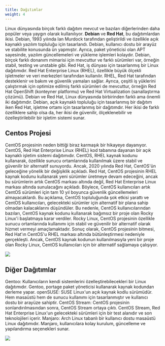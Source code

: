 ```yaml
---
title: Dağıtımlar
weight: 4
---
```


Linux dünyasında birçok farklı dağıtım mevcut ve bazıları diğerlerinden daha popüler veya yaygın olarak kullanılıyor. **Debian** ve **Red Hat**, bu dağıtımlardan ikisi.
Debian, 1993 yılında Ian Murdock tarafından geliştirildi ve özellikle açık kaynaklı yazılım topluluğu için tasarlandı. Debian, kullanıcı dostu bir arayüz ve stabilite konusunda ün yapmıştır. Ayrıca, paket yöneticisi olan APT sayesinde, yazılım güncellemeleri ve yükleme işlemleri kolaydır. Debian, birçok farklı donanım mimarisi için mevcuttur ve farklı sürümleri var, örneğin stabil, testing ve unstable gibi.
Red Hat, iş dünyası için tasarlanmış bir Linux dağıtımıdır. Red Hat Enterprise Linux (RHEL), özellikle büyük ölçekli işletmeler ve veri merkezleri tarafından kullanılır. RHEL, Red Hat tarafından desteklenir ve bakım ve güvenlik yamaları sağlar. Ayrıca, çeşitli iş yüklerini çalıştırmak için optimize edilmiş farklı sürümleri de mevcuttur, örneğin Red Hat OpenShift (konteyner platformu) ve Red Hat Virtualization (sanallaştırma çözümü).
Debian ve Red Hat, Linux dünyasında birbirinden farklı ama önemli iki dağıtımdır. Debian, açık kaynaklı topluluğu için tasarlanmış bir dağıtım iken Red Hat, işletme ortamı için tasarlanmış bir dağıtımdır. Her ikisi de farklı özelliklere sahip olsa da, her ikisi de güvenilir, ölçeklenebilir ve özelleştirilebilir bir işletim sistemi sunar.

## Centos Projesi
CentOS projesinin neden bittiği biraz karmaşık bir hikayeye dayanıyor. CentOS, Red Hat Enterprise Linux (RHEL) kod tabanına dayanan bir açık kaynaklı işletim sistemi dağıtımıdır. CentOS, RHEL kaynak kodunu kullanarak, özellikle sunucu ortamlarında kullanılmak üzere stabil ve güvenilir bir alternatif sunuyordu.
Ancak, 2020 yılında Red Hat, CentOS'ün geleceğine yönelik bir değişiklik açıkladı. Red Hat, CentOS projesinin RHEL kaynak kodunu kullanarak yeni sürümler üretmeye devam edeceğini, ancak bu sürümlerin artık CentOS markası altında değil, Red Hat Enterprise Linux markası altında sunulacağını açıkladı. Böylece, CentOS kullanıcıları artık CentOS sürümleri için tam 10 yıl boyunca güvenlik güncellemeleri almayacaklardı.
Bu açıklama, CentOS topluluğunda şok etkisi yarattı ve CentOS kullanıcıları, gelecekteki sürümler için alternatif bir plana sahip olmadan kalacaklarını düşündüler. Bu nedenle, CentOS kullanıcılarından bazıları, CentOS kaynak kodunu kullanarak bağımsız bir proje olan Rocky Linux'i başlatmaya karar verdiler. Rocky Linux, CentOS projesinin özellikle sunucu ortamlarında kullanımı için stabil ve güvenilir bir alternatif olarak hizmet vermeyi amaçlamaktadır.
Sonuç olarak, CentOS projesinin bitmesi, Red Hat'ın CentOS'u RHEL markası altında bütünleştirmesi nedeniyle gerçekleşti. Ancak, CentOS kaynak kodunun kullanılmasıyla yeni bir proje olan Rocky Linux, CentOS kullanıcıları için bir alternatif sağlamaya çalışıyor.

![](/linux-training/images/centos.png)

## Diğer Dağıtımlar
Gentoo: Kullanıcıların kendi sistemlerini özelleştirebilecekleri bir Linux dağıtımıdır. Gentoo, portage paket yöneticisi kullanarak kaynak kodundan derleme yapar.
openSUSE: SUSE Linux'un açık kaynak kodlu sürümüdür. Hem masaüstü hem de sunucu kullanımı için tasarlanmıştır ve kullanıcı dostu bir arayüze sahiptir.
CentOS Stream: CentOS projesinin sonlandırılmasından sonra, CentOS Stream ortaya çıktı. CentOS Stream, Red Hat Enterprise Linux'un gelecekteki sürümleri için bir test alanıdır ve son teknolojileri içerir.
Manjaro: Arch Linux tabanlı bir kullanıcı dostu masaüstü Linux dağıtımıdır. Manjaro, kullanıcılara kolay kurulum, güncelleme ve yapılandırma seçenekleri sunar.

![](/linux-training/images/linux-distros.jpg)
